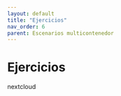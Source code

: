 ```yaml
---
layout: default
title: "Ejercicios"
nav_order: 6
parent: Escenarios multicontenedor
---
```


# Ejercicios 

nextcloud